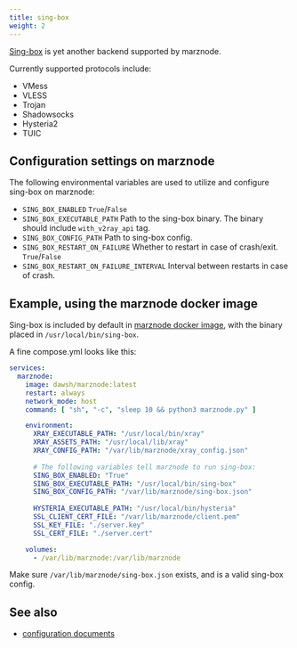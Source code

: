 ```yaml
---
title: sing-box
weight: 2
---
```


[Sing-box](https://sing-box.sagernet.org/) is yet another backend supported by marznode.

Currently supported protocols include:
- VMess
- VLESS
- Trojan
- Shadowsocks
- Hysteria2
- TUIC


## Configuration settings on marznode
The following environmental variables are used to utilize and configure sing-box on marznode:
- `SING_BOX_ENABLED` `True`/`False`
- `SING_BOX_EXECUTABLE_PATH` Path to the sing-box binary. The binary should include `with_v2ray_api` tag.
- `SING_BOX_CONFIG_PATH` Path to sing-box config.
- `SING_BOX_RESTART_ON_FAILURE` Whether to restart in case of crash/exit. `True`/`False`
- `SING_BOX_RESTART_ON_FAILURE_INTERVAL` Interval between restarts in case of crash.

## Example, using the marznode docker image
Sing-box is included by default in [marznode docker image](https://hub.docker.com/r/dawsh/marznode), with the binary placed in `/usr/local/bin/sing-box`.

A fine compose.yml looks like this:

```yaml
services:
  marznode:
    image: dawsh/marznode:latest
    restart: always
    network_mode: host
    command: [ "sh", "-c", "sleep 10 && python3 marznode.py" ]

    environment:
      XRAY_EXECUTABLE_PATH: "/usr/local/bin/xray"
      XRAY_ASSETS_PATH: "/usr/local/lib/xray"
      XRAY_CONFIG_PATH: "/var/lib/marznode/xray_config.json"
      
      # The following variables tell marznode to run sing-box:
      SING_BOX_ENABLED: "True"
      SING_BOX_EXECUTABLE_PATH: "/usr/local/bin/sing-box"
      SING_BOX_CONFIG_PATH: "/var/lib/marznode/sing-box.json"
      
      HYSTERIA_EXECUTABLE_PATH: "/usr/local/bin/hysteria"
      SSL_CLIENT_CERT_FILE: "/var/lib/marznode/client.pem"
      SSL_KEY_FILE: "./server.key"
      SSL_CERT_FILE: "./server.cert"

    volumes:
      - /var/lib/marznode:/var/lib/marznode
```

Make sure `/var/lib/marznode/sing-box.json` exists, and is a valid sing-box config.

## See also
- [configuration documents](https://sing-box.sagernet.org/configuration/)